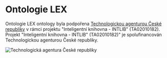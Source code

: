 # Ontologie LEX

Ontologie LEX ontology byla podpořena <a href="http://tacr.cz/">Technologickou agenturou České republiky</a> v rámci projektu "Inteligentní knihovna - INTLIB" (TA02010182). Projekt "Inteligentní knihovna - INTLIB" (TA02010182)" je spolufinancován Technologickou agenturou České republiky.

![Technologická agentura České republiky](http://www.tacr.cz/logotypy/logo_white_red.jpg=50px)

